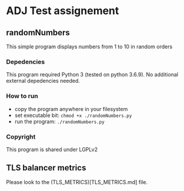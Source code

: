 # ADJ Test assignement

## randomNumbers

This simple program displays numbers from 1 to 10 in random orders

### Depedencies

This program required Python 3 (tested on python 3.6.9). No additional external depedencies needed.

### How to run

* copy the program anywhere in your filesystem
* set executable bit: `chmod +x ./randomNumbers.py`
* run the program: `./randomNumbers.py`

### Copyright

This program is shared under LGPLv2

## TLS balancer metrics

Please look to the (TLS_METRICS)[TLS_METRICS.md] file.
